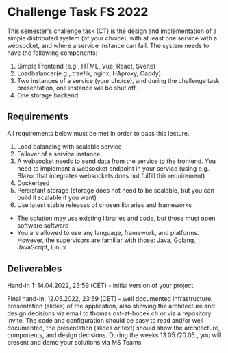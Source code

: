 # Challenge Task FS 2022

This semester's challenge task (CT) is the design and implementation of a simple distributed system (of your choice), with at least one service with a websocket, and where a service instance can fail. The system needs to have the following components:

1. Simple Frontend (e.g., HTML, Vue, React, Svelte)
2. Loadbalancer(e.g., traefik, nginx, HAproxy, Caddy)
3. Two instances of a service (your choice), and during the challenge task presentation, one instance will be shut off.
4. One storage backend

## Requirements

All requirements below must be met in order to pass this lecture.
1. Load balancing with scalable service
2. Failover of a service instance
3. A websocket needs to send data from the service to the frontend. You need to implement a websocket endpoint in your service (using e.g., Blazor that integrates websockets does not fulfill this requirement)
4. Dockerized
5. Persistant storage (storage does not need to be scalable, but you can build it scalable if you want)
6. Use latest stable releases of chosen libraries and frameworks

- The solution may use existing libraries and code, but those must open software software
- You are allowed to use any language, framework, and platforms. However, the supervisors are familiar with those: Java, Golang, JavaScript, Linux.

## Deliverables

Hand-in 1: 14.04.2022, 23:59 (CET) - initial version of your project.

Final hand-in: 12.05.2022, 23:59 (CET) - well documented infrastructure, presentation (slides) of the application, also showing the architecture and design decisions via email to thomas.ost-at-bocek.ch or via a repository invite. The code and configuration should be easy to read and/or well documented, the presentation (slides or text) should show the architecture, components, and design decisions. During the weeks 13.05./20.05., you will present and demo your solutions via MS Teams.
